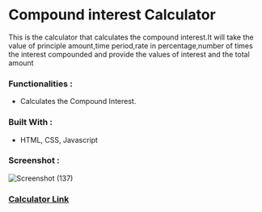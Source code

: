 # Compound interest Calculator

This is the calculator that calculates the compound interest.It will take the value of principle amount,time period,rate in percentage,number of times the interest compounded and provide the values of interest and the total amount

### Functionalities :
- Calculates the Compound Interest.

### Built With :

- HTML, CSS, Javascript

### Screenshot :
![Screenshot (137)](https://user-images.githubusercontent.com/90452678/159131577-b495fc95-4fa4-4c63-9029-0cf81e4a9e43.png)



### [Calculator Link](./index.html)